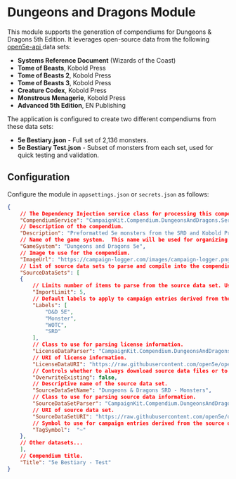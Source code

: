 ﻿
# Dungeons and Dragons Module

This module supports the generation of compendiums for Dungeons & Dragons 5th Edition. It leverages open-source data from the following [open5e-api ](https://github.com/open5e/open5e-api) data sets:

* **Systems Reference Document** (Wizards of the Coast)
* **Tome of Beasts**, Kobold Press
* **Tome of Beasts 2**, Kobold Press
* **Tome of Beasts 3**, Kobold Press
* **Creature Codex**, Kobold Press
* **Monstrous Menagerie**, Kobold Press
* **Advanced 5th Edition**, EN Publishing

The application is configured to create two different compendiums from these data sets:

* **5e Bestiary.json** - Full set of 2,136 monsters.
* **5e Bestiary Test.json** - Subset of monsters from each set, used for quick testing and validation.

## Configuration

Configure the module in `appsettings.json` or `secrets.json` as follows:

```json
{
    // The Dependency Injection service class for processing this compendium.
    "CompendiumService": "CampaignKit.Compendium.DungeonsAndDragons.Services.IDungeonsAndDragonsCompendiumService_5e, CampaignKit.Compendium.DungeonsAndDragons.dll",
    // Description of the compendium.
    "Description": "Preformatted 5e monsters from the SRD and Kobold Press.",
    // Name of the game system.  This name will be used for organizing generated files.  Make sure it's a path safe string.  (avoid special characters)
    "GameSystem": "Dungeons and Dragons 5e",
    // Image to use for the compendium.
    "ImageUrl": "https://campaign-logger.com/images/campaign-logger.png",
    // List of source data sets to parse and compile into the compendium.
    "SourceDataSets": [
    {
        // Limits number of items to parse from the source data set. Useful for testing purposes.
        "ImportLimit": 5,
        // Default labels to apply to campaign entries derived from the source data.
        "Labels": [
            "D&D 5E",
            "Monster",
            "WOTC",
            "SRD"
        ],
        // Class to use for parsing license information.
        "LicenseDataParser": "CampaignKit.Compendium.DungeonsAndDragons.Common.License",
        // URI of license information.
        "LicenseDataURI": "https://raw.githubusercontent.com/open5e/open5e-api/main/data/WOTC_5e_SRD_v5.1/document.json",
        // Controls whether to always download source data files or to only download once.
        "OverwriteExisting": false,
        // Descriptive name of the source data set.
        "SourceDataSetName": "Dungeons & Dragons SRD - Monsters",
        // Class to use for parsing source data information.
        "SourceDataSetParser": "CampaignKit.Compendium.DungeonsAndDragons.SRD.SRDCreature",
        // URI of source data set.
        "SourceDataSetURI": "https://raw.githubusercontent.com/open5e/open5e-api/main/data/WOTC_5e_SRD_v5.1/monsters.json",
        // Symbol to use for campaign entries derived from the source data.
        "TagSymbol":  "~"
    },
    // Other datasets...
    ],
    // Compendium title.
    "Title": "5e Bestiary - Test"
}
```

